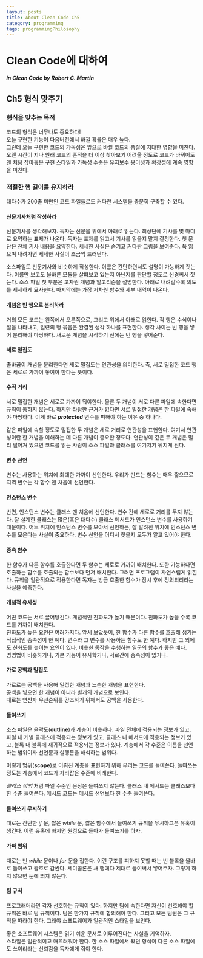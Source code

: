 ```yaml
---
layout: posts
title: About Clean Code Ch5
category: programming
tags: programmingPhilosophy
---
```


# Clean Code에 대하여

**_in Clean Code by Robert C. Martin_**

## Ch5 형식 맞추기

### 형식을 맞추는 목적

코드의 형식은 너무나도 중요하다!  
오늘 구현한 기능이 다음버전에서 바뀔 확률은 매우 높다.  
그런데 오늘 구현한 코드의 가독성은 앞으로 바뀔 코드의 품질에 지대한 영향을 미친다. 
오랜 시간이 지나 원래 코드의 흔적을 더 이상 찾아보기 어려울 정도로 코드가 바뀌어도 맨 처음 잡아놓은 구현 스타일과 가독성 수준은 유지보수 용이성과 확장성에 계속 영향을 미친다.  

### 적절한 행 길이를 유지하라  
대다수가 200줄 미만인 코드 파일들로도 커다란 시스템을 충분히 구축할 수 있다. 

#### 신문기사처럼 작성하라  
신문기사를 생각해보자. 독자는 신문을 위에서 아래로 읽는다. 최상단에 기사를 몇 마디로
요약하는 표제가 나온다. 독자는 표제를 읽고서 기사를 읽을지 말지 결정한다. 첫 문단은 전체 기사 내용을 요약한다. 세세한 사실은 숨기고 커다란 그림을 보여준다. 쭉 읽으며 내려가면 세세한 사실이 조금씩 드러난다.  

소스파일도 신문기사와 비슷하게 작성한다. 이름은 간단하면서도 설명이 가능하게 짓는다. 
이름만 보고도 올바른 모듈을 살펴보고 있는지 아닌지를 판단할 정도로 신경써서 짓는다. 소스 파일 첫 부분은 고차원 개념과 알고리즘을 설명한다. 아래로 내려갈수록 의도를 세세하게 묘사한다. 마지막에는 가장 저차원 함수와 세부 내역이 나온다.  

#### 개념은 빈 행으로 분리하라  
거의 모든 코드는 왼쪽에서 오른쪽으로, 그리고 위에서 아래로 읽힌다. 각 행은 수식이나 절을 나타내고, 일련의 행 묶음은 완결된 생각 하나를 표현한다. 생각 사이는 빈 행을 넣어 분리해야 마땅하다. 새로운 개념을 시작하기 전에는 빈 행을 넣어준다.  


#### 세로 밀집도  
줄바꿈이 개념을 분리한다면 세로 밀집도는 연관성을 의미한다. 즉, 서로 밀접한 코드 행은 세로로 가까이 놓여야 한다는 뜻이다.  

#### 수직 거리  
서로 밀집한 개념은 세로로 가까이 둬야한다. 물론 두 개념이 서로 다른 파일에 속한다면 규칙이 통하지 않는다. 하지만 타당한 근거가 없다면 서로 밀접한 개념은 한 파일에 속해야 마땅하다. 이게 바로 __*protected*__ 변수를 피해야 하는 이유 중 하나다.  

같은 파일에 속할 정도로 밀접한 두 개념은 세로 거리로 연관성을 표현한다. 여기서 연관성이란 한 개념을 이해하는 데 다른 개념이 중요한 정도다. 연관성이 깊은 두 개념은 멀리 떨어져 있으면 코드를 읽는 사람이 소스 파일과 클래스를 여기저기 뒤지게 된다.  

#### 변수 선언  
변수는 사용하는 위치에 최대한 가까이 선언한다. 우리가 만드는 함수는 매우 짧으므로 지역 변수는 각 함수 맨 처음에 선언한다.  

#### 인스턴스 변수  
반면, 인스턴스 변수는 클래스 맨 처음에 선언한다. 변수 간에 세로로 거리를 두지 않는다. 잘 설계한 클래스는 많은(혹은 대다수) 클래스 메서드가 인스턴스 변수를 사용하기 때문이다. 어느 위치에 인스턴스 변수를 모아서 선언하든, 잘 알려진 위치에 인스턴스 변수를 모은다는 사실이 중요하다. 변수 선언을 어디서 찾을지 모두가 알고 있어야 한다.  

#### 종속 함수  
한 함수가 다른 함수를 호출한다면 두 함수는 세로로 가까이 배치한다. 또한 가능하다면 호출하는 함수를 호출되는 함수보다 먼저 배치한다. 그러면 프로그램이 자연스럽게 읽힌다. 규칙을 일관적으로 적용한다면 독자는 방금 호출한 함수가 잠시 후에 정의되리라는 사실을 예측한다.  

#### 개념적 유사성  
어떤 코드는 서로 끌어당긴다. 개념적인 친화도가 높기 때문이다. 친화도가 높을 수록 코드를 가까이 배치한다.  
친화도가 높은 요인은 여러가지다. 앞서 보았듯이, 한 함수가 다른 함수를 호출해 생기는 직접적인 종속성이 한 예다. 변수와 그 변수를 사용하는 함수도 한 예다. 하지만 그 외에도 친화도를 높이는 요인이 있다. 비슷한 동작을 수행하는 일군의 함수가 좋은 예다.  
명명법이 비슷하거나, 기본 기능이 유사학거나, 서로간에 종속성이 있거나.  

#### 가로 공백과 밀집도  
가로로는 공백을 사용해 밀접한 개념과 느슨한 개념을 표현한다.  
공백을 넣으면 한 개념이 아니라 별개의 개념으로 보인다.  
때로는 연산자 우선순위를 강조하기 위해서도 공백을 사용한다.  

#### 들여쓰기  
소스 파일은 윤곽도(**outline**)과 계층이 비슷하다. 파일 전체에 적용되는 정보가 있고, 파일 내 개별 클래스에 적용되는 정보가 있고, 클래스 내 메서드에 적용되는 정보가 있고, 블록 내 블록에 재귀적으로 적용되는 정보가 있다. 계층에서 각 수준은 이름을 선언하는 범위이자 선언문과 실행문을 해석하는 범위다.  

이렇게 범위(**scope**)로 이뤄진 계층을 표현하기 위해 우리는 코드를 들여쓴다. 들여쓰는 정도는 계층에서 코드가 자리잡은 수준에 비례한다.  

_클래스 정의_ 처럼 파일 수준인 문장은 들여쓰지 않는다. 클래스 내 메서드는 클래스보다 한 수준 들여쓴다. 메서드 코드는 메서드 선언보다 한 수준 들여쓴다.  

#### 들여쓰기 무시하기  
때로는 간단한 _if_ 문, 짧은 _while_ 문, 짧은 함수에서 들여쓰기 규칙을 무시하고픈 유혹이 생긴다. 이런 유혹에 빠지면 원점으로 돌아가 들여쓰기를 하자.  

#### 가짜 범위  
때로는 빈 _while_ 문이나 _for_ 문을 접한다. 이런 구조를 피하지 못할 때는 빈 블록을 올바로 들여쓰고 괄호로 감싼다. 세미콜론은 새 행에다 제대로 들여써서 넣어주자. 그렇게 하지 않으면 눈에 띄지 않는다.  

#### 팀 규칙  
프로그래머라면 각자 선호하는 규칙이 있다. 하지만 팀에 속한다면 자신이 선호해야 할 규칙은 바로 팀 규칙이다. 팀은 한가지 규칙에 합의해야 한다. 그리고 모든 팀원은 그 규칙을 따라야 한다. 그래야 소프트웨어가 일관적인 스타일을 보인다.  

좋은 소프트웨어 시스템은 읽기 쉬운 문서로 이루어진다는 사실을 기억하자.  
스타일은 일관적이고 매끄러워야 한다. 한 소스 파일에서 봤던 형식이 다른 소스 파일에도 쓰이리라는 신뢰감을 독자에게 줘야 한다.